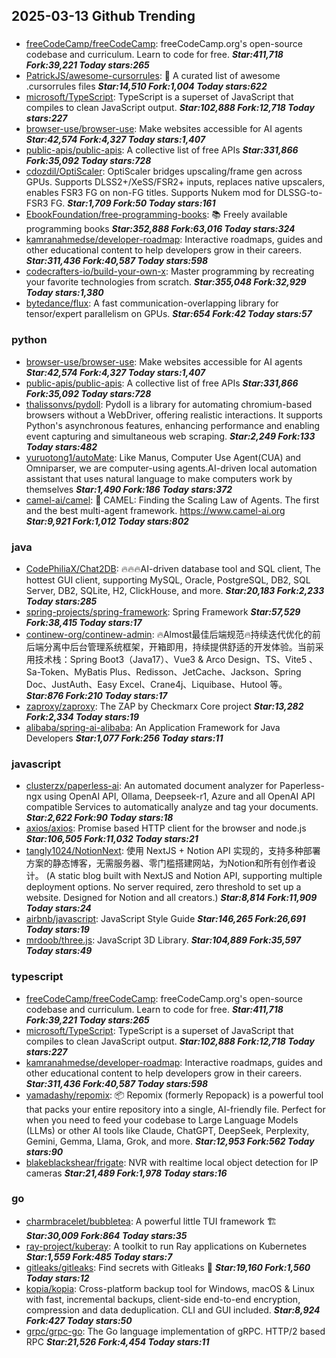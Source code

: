 ## 2025-03-13 Github Trending

### 
* [freeCodeCamp/freeCodeCamp](https://github.com/freeCodeCamp/freeCodeCamp): freeCodeCamp.org's open-source codebase and curriculum. Learn to code for free. ***Star:411,718 Fork:39,221 Today stars:265***
* [PatrickJS/awesome-cursorrules](https://github.com/PatrickJS/awesome-cursorrules): 📄 A curated list of awesome .cursorrules files ***Star:14,510 Fork:1,004 Today stars:622***
* [microsoft/TypeScript](https://github.com/microsoft/TypeScript): TypeScript is a superset of JavaScript that compiles to clean JavaScript output. ***Star:102,888 Fork:12,718 Today stars:227***
* [browser-use/browser-use](https://github.com/browser-use/browser-use): Make websites accessible for AI agents ***Star:42,574 Fork:4,327 Today stars:1,407***
* [public-apis/public-apis](https://github.com/public-apis/public-apis): A collective list of free APIs ***Star:331,866 Fork:35,092 Today stars:728***
* [cdozdil/OptiScaler](https://github.com/cdozdil/OptiScaler): OptiScaler bridges upscaling/frame gen across GPUs. Supports DLSS2+/XeSS/FSR2+ inputs, replaces native upscalers, enables FSR3 FG on non-FG titles. Supports Nukem mod for DLSSG-to-FSR3 FG. ***Star:1,709 Fork:50 Today stars:161***
* [EbookFoundation/free-programming-books](https://github.com/EbookFoundation/free-programming-books): 📚 Freely available programming books ***Star:352,888 Fork:63,016 Today stars:324***
* [kamranahmedse/developer-roadmap](https://github.com/kamranahmedse/developer-roadmap): Interactive roadmaps, guides and other educational content to help developers grow in their careers. ***Star:311,436 Fork:40,587 Today stars:598***
* [codecrafters-io/build-your-own-x](https://github.com/codecrafters-io/build-your-own-x): Master programming by recreating your favorite technologies from scratch. ***Star:355,048 Fork:32,929 Today stars:1,380***
* [bytedance/flux](https://github.com/bytedance/flux): A fast communication-overlapping library for tensor/expert parallelism on GPUs. ***Star:654 Fork:42 Today stars:57***

### python
* [browser-use/browser-use](https://github.com/browser-use/browser-use): Make websites accessible for AI agents ***Star:42,574 Fork:4,327 Today stars:1,407***
* [public-apis/public-apis](https://github.com/public-apis/public-apis): A collective list of free APIs ***Star:331,866 Fork:35,092 Today stars:728***
* [thalissonvs/pydoll](https://github.com/thalissonvs/pydoll): Pydoll is a library for automating chromium-based browsers without a WebDriver, offering realistic interactions. It supports Python's asynchronous features, enhancing performance and enabling event capturing and simultaneous web scraping. ***Star:2,249 Fork:133 Today stars:482***
* [yuruotong1/autoMate](https://github.com/yuruotong1/autoMate): Like Manus, Computer Use Agent(CUA) and Omniparser, we are computer-using agents.AI-driven local automation assistant that uses natural language to make computers work by themselves ***Star:1,490 Fork:186 Today stars:372***
* [camel-ai/camel](https://github.com/camel-ai/camel): 🐫 CAMEL: Finding the Scaling Law of Agents. The first and the best multi-agent framework. https://www.camel-ai.org ***Star:9,921 Fork:1,012 Today stars:802***

### java
* [CodePhiliaX/Chat2DB](https://github.com/CodePhiliaX/Chat2DB): 🔥🔥🔥AI-driven database tool and SQL client, The hottest GUI client, supporting MySQL, Oracle, PostgreSQL, DB2, SQL Server, DB2, SQLite, H2, ClickHouse, and more. ***Star:20,183 Fork:2,233 Today stars:285***
* [spring-projects/spring-framework](https://github.com/spring-projects/spring-framework): Spring Framework ***Star:57,529 Fork:38,415 Today stars:17***
* [continew-org/continew-admin](https://github.com/continew-org/continew-admin): 🔥Almost最佳后端规范🔥持续迭代优化的前后端分离中后台管理系统框架，开箱即用，持续提供舒适的开发体验。当前采用技术栈：Spring Boot3（Java17）、Vue3 & Arco Design、TS、Vite5 、Sa-Token、MyBatis Plus、Redisson、JetCache、Jackson、Spring Doc、JustAuth、Easy Excel、Crane4j、Liquibase、Hutool 等。 ***Star:876 Fork:210 Today stars:17***
* [zaproxy/zaproxy](https://github.com/zaproxy/zaproxy): The ZAP by Checkmarx Core project ***Star:13,282 Fork:2,334 Today stars:19***
* [alibaba/spring-ai-alibaba](https://github.com/alibaba/spring-ai-alibaba): An Application Framework for Java Developers ***Star:1,077 Fork:256 Today stars:11***

### javascript
* [clusterzx/paperless-ai](https://github.com/clusterzx/paperless-ai): An automated document analyzer for Paperless-ngx using OpenAI API, Ollama, Deepseek-r1, Azure and all OpenAI API compatible Services to automatically analyze and tag your documents. ***Star:2,622 Fork:90 Today stars:18***
* [axios/axios](https://github.com/axios/axios): Promise based HTTP client for the browser and node.js ***Star:106,505 Fork:11,032 Today stars:21***
* [tangly1024/NotionNext](https://github.com/tangly1024/NotionNext): 使用 NextJS + Notion API 实现的，支持多种部署方案的静态博客，无需服务器、零门槛搭建网站，为Notion和所有创作者设计。 (A static blog built with NextJS and Notion API, supporting multiple deployment options. No server required, zero threshold to set up a website. Designed for Notion and all creators.) ***Star:8,814 Fork:11,909 Today stars:24***
* [airbnb/javascript](https://github.com/airbnb/javascript): JavaScript Style Guide ***Star:146,265 Fork:26,691 Today stars:19***
* [mrdoob/three.js](https://github.com/mrdoob/three.js): JavaScript 3D Library. ***Star:104,889 Fork:35,597 Today stars:49***

### typescript
* [freeCodeCamp/freeCodeCamp](https://github.com/freeCodeCamp/freeCodeCamp): freeCodeCamp.org's open-source codebase and curriculum. Learn to code for free. ***Star:411,718 Fork:39,221 Today stars:265***
* [microsoft/TypeScript](https://github.com/microsoft/TypeScript): TypeScript is a superset of JavaScript that compiles to clean JavaScript output. ***Star:102,888 Fork:12,718 Today stars:227***
* [kamranahmedse/developer-roadmap](https://github.com/kamranahmedse/developer-roadmap): Interactive roadmaps, guides and other educational content to help developers grow in their careers. ***Star:311,436 Fork:40,587 Today stars:598***
* [yamadashy/repomix](https://github.com/yamadashy/repomix): 📦 Repomix (formerly Repopack) is a powerful tool that packs your entire repository into a single, AI-friendly file. Perfect for when you need to feed your codebase to Large Language Models (LLMs) or other AI tools like Claude, ChatGPT, DeepSeek, Perplexity, Gemini, Gemma, Llama, Grok, and more. ***Star:12,953 Fork:562 Today stars:90***
* [blakeblackshear/frigate](https://github.com/blakeblackshear/frigate): NVR with realtime local object detection for IP cameras ***Star:21,489 Fork:1,978 Today stars:16***

### go
* [charmbracelet/bubbletea](https://github.com/charmbracelet/bubbletea): A powerful little TUI framework 🏗 ***Star:30,009 Fork:864 Today stars:35***
* [ray-project/kuberay](https://github.com/ray-project/kuberay): A toolkit to run Ray applications on Kubernetes ***Star:1,559 Fork:485 Today stars:7***
* [gitleaks/gitleaks](https://github.com/gitleaks/gitleaks): Find secrets with Gitleaks 🔑 ***Star:19,160 Fork:1,560 Today stars:12***
* [kopia/kopia](https://github.com/kopia/kopia): Cross-platform backup tool for Windows, macOS & Linux with fast, incremental backups, client-side end-to-end encryption, compression and data deduplication. CLI and GUI included. ***Star:8,924 Fork:427 Today stars:50***
* [grpc/grpc-go](https://github.com/grpc/grpc-go): The Go language implementation of gRPC. HTTP/2 based RPC ***Star:21,526 Fork:4,454 Today stars:11***
